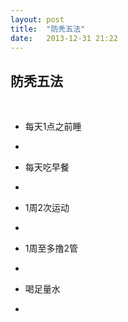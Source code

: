 ```yaml
---
layout: post
title:  "防秃五法"
date:   2013-12-31 21:22
---
```




防秃五法
---------------
<br>

- 每天1点之前睡
- 

- 每天吃早餐
- 

- 1周2次运动
- 

- 1周至多撸2管
- 

- 喝足量水
-
